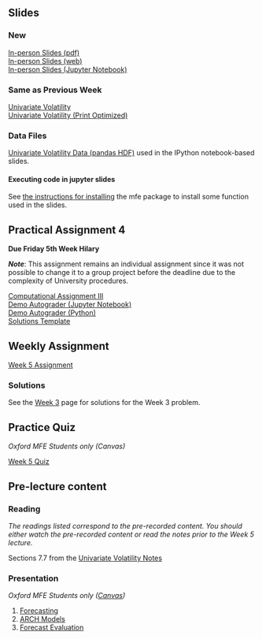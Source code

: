 <!--
.. title: Financial Econometrics II: Week 5
.. slug: hilary-term-5
.. date: 2020-11-27 17:51:05 UTC
.. tags: teaching, mfe
.. category: teaching 
.. link: 
.. description: Teaching resources for MFE Financial Econometrics II Week 5
.. type: text
.. jumbotron_color: #002147
.. jumbotron_light: True
.. jumbotron: MFE Financial Econometrics II: Week 5
.. jumbotron_text: Teaching material from Week 5.
-->

## Slides

### New
[In-person Slides (pdf)](/files/teaching/mfe/slides/univariate-volatility-slides-2020-21-in-person-week-5.pdf)  <br />
[In-person Slides (web)](/files/teaching/mfe/slides/univariate-volatility-slides-2020-21-in-person-week-5.html)  <br />
[In-person Slides (Jupyter Notebook)](/files/teaching/mfe/slides/univariate-volatility-slides-2020-21-in-person-week-5.ipynb) 

### Same as Previous Week
[Univariate Volatility](/files/teaching/mfe/slides/univariate-volatility-slides_2020-2021.pdf) <br />
[Univariate Volatility (Print Optimized)](/files/teaching/mfe/slides/univariate-volatility-slides-2020-2021-print.pdf) <br />

### Data Files
[Univariate Volatility Data (pandas HDF)](/files/teaching/mfe/data/univariate-volatility-data.h5) used in the IPython notebook-based slides.

#### Executing code in jupyter slides
See [the instructions for installing](../running-notebooks) the mfe package to install some 
function used in the slides.
## Practical Assignment 4

**Due Friday 5th Week Hilary**

**_Note_**: This assignment remains an individual assignment since it was not possible to change it to a group project before the deadline due to the complexity of University procedures.

[Computational Assignment III](/files/teaching/mfe/assignments/mfe-fe-computational-exercise-3-2020-2021.pdf) <br />
[Demo Autograder (Jupyter Notebook)](/files/teaching/mfe/assignments/demo-autograder-pw3.ipynb) <br />
[Demo Autograder (Python)](/files/teaching/mfe/assignments/demo-autograder-pw3.py) <br />
[Solutions Template](/files/teaching/mfe/assignments/solutions-pw3.py)

## Weekly Assignment

[Week 5 Assignment](/files/teaching/mfe/homework/ht-week-5-assignment.pdf) 

### Solutions ###

See the [Week 3](../hilary-term-3) page for solutions for the Week 3 problem.

## Practice Quiz

_Oxford MFE Students only (Canvas)_

[Week 5 Quiz](https://canvas.sbs.ox.ac.uk/courses/1914/quizzes/2093)


## Pre-lecture content

### Reading

_The readings listed correspond to the pre-recorded content. You should either
watch the pre-recorded content or read the notes prior to the Week 5 lecture._

Sections 7.7 from the [Univariate Volatility Notes](/files/teaching/mfe/notes/financial-econometrics-2020-2021-chapter-5.pdf)

### Presentation

_Oxford MFE Students only ([Canvas](https://canvas.sbs.ox.ac.uk/courses/1914/external_tools/185))_

1. [Forecasting](https://ox.cloud.panopto.eu/Panopto/Pages/Viewer.aspx?id=b270e968-82e5-4431-a587-acc200ff00cb)
2. [ARCH Models](https://ox.cloud.panopto.eu/Panopto/Pages/Viewer.aspx?id=e532efbb-2c36-4021-9f91-acc200ffe996)
3. [Forecast Evaluation](https://ox.cloud.panopto.eu/Panopto/Pages/Viewer.aspx?id=4cb74a5c-c025-4520-890f-acc20134f62c)
